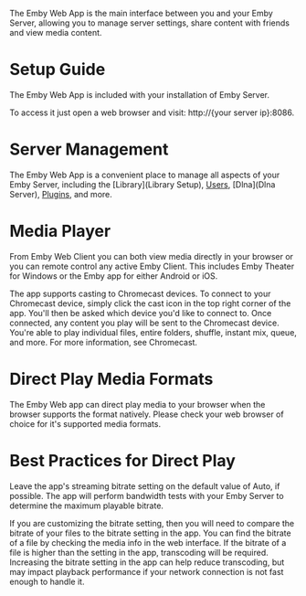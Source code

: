 The Emby Web App is the main interface between you and your Emby Server, allowing you to manage server settings, share content with friends and view media content.

# Setup Guide
The Emby Web App is included with your installation of Emby Server. 

To access it just open a web browser and visit: http://{your server ip}:8086.  

# Server Management
The Emby Web App is a convenient place to manage all aspects of your Emby Server, including the [Library](Library Setup), [Users](Users), [Dlna](Dlna Server), [Plugins](Plugins), and more.

# Media Player
From Emby Web Client you can both view media directly in your browser or you can remote control any active Emby Client. This includes Emby Theater for Windows or the Emby app for either Android or iOS. 

The app supports casting to Chromecast devices. To connect to your Chromecast device, simply click the cast icon in the top right corner of the app. You'll then be asked which device you'd like to connect to.
Once connected, any content you play will be sent to the Chromecast device. You're able to play individual files, entire folders, shuffle, instant mix, queue, and more. For more information, see Chromecast.

# Direct Play Media Formats
The Emby Web app can direct play media to your browser when the browser supports the format natively. Please check your web browser of choice for it's supported media formats.

# Best Practices for Direct Play
Leave the app's streaming bitrate setting on the default value of Auto, if possible. The app will perform bandwidth tests with your Emby Server to determine the maximum playable bitrate.

If you are customizing the bitrate setting, then you will need to compare the bitrate of your files to the bitrate setting in the app. You can find the bitrate of a file by checking the media info in the web interface. If the bitrate of a file is higher than the setting in the app, transcoding will be required. Increasing the bitrate setting in the app can help reduce transcoding, but may impact playback performance if your network connection is not fast enough to handle it.